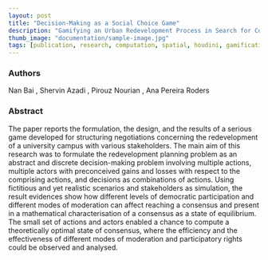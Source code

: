 ```yaml
---
layout: post
title: "Decision-Making as a Social Choice Game"
description: "Gamifying an Urban Redevelopment Process in Search for Consensus"
thumb_image: "documentation/sample-image.jpg"
tags: [publication, research, computation, spatial, houdini, gamification]
---
```


### Authors

Nan Bai , Shervin Azadi , Pirouz Nourian , Ana Pereira Roders

### Abstract

The paper reports the formulation, the design, and the results of a serious game developed for structuring negotiations concerning the redevelopment of a university campus with various stakeholders. The main aim of this research was to formulate the redevelopment planning problem as an abstract and discrete decision-making problem involving multiple actions, multiple actors with preconceived gains and losses with respect to the comprising actions, and decisions as combinations of actions. Using fictitious and yet realistic scenarios and stakeholders as simulation, the result evidences show how different levels of democratic participation and different modes of moderation can affect reaching a consensus and present in a mathematical characterisation of a consensus as a state of equilibrium. The small set of actions and actors enabled a chance to compute a theoretically optimal state of consensus, where the efficiency and the effectiveness of different modes of moderation and participatory rights could be observed and analysed.
